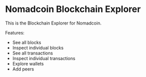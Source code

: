 # Nomadcoin Blockchain Explorer

This is the Blockchain Explorer for Nomadcoin.

Features:

* See all blocks
* Inspect individual blocks
* See all transactions
* Inspect individual transactions
* Explore wallets
* Add peers